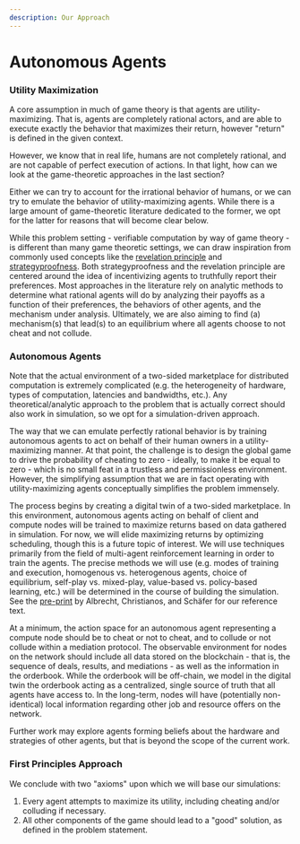 ```yaml
---
description: Our Approach
---
```


# Autonomous Agents

### Utility Maximization

A core assumption in much of game theory is that agents are utility-maximizing. That is, agents are completely rational actors, and are able to execute exactly the behavior that maximizes their return, however "return" is defined in the given context.

However, we know that in real life, humans are not completely rational, and are not capable of perfect execution of actions. In that light, how can we look at the game-theoretic approaches in the last section?

Either we can try to account for the irrational behavior of humans, or we can try to emulate the behavior of utility-maximizing agents. While there is a large amount of game-theoretic literature dedicated to the former, we opt for the latter for reasons that will become clear below.

While this problem setting - verifiable computation by way of game theory - is different than many game theoretic settings, we can draw inspiration from commonly used concepts like the [revelation principle](https://en.wikipedia.org/wiki/Revelation\_principle) and [strategyproofness](https://en.wikipedia.org/wiki/Strategyproofness). Both strategyproofness and the revelation principle are centered around the idea of incentivizing agents to truthfully report their preferences. Most approaches in the literature rely on analytic methods to determine what rational agents will do by analyzing their payoffs as a function of their preferences, the behaviors of other agents, and the mechanism under analysis. Ultimately, we are also aiming to find (a) mechanism(s) that lead(s) to an equilibrium where all agents choose to not cheat and not collude.

### Autonomous Agents

Note that the actual environment of a two-sided marketplace for distributed computation is extremely complicated (e.g. the heterogeneity of hardware, types of computation, latencies and bandwidths, etc.). Any theoretical/analytic approach to the problem that is actually correct should also work in simulation, so we opt for a simulation-driven approach.

The way that we can emulate perfectly rational behavior is by training autonomous agents to act on behalf of their human owners in a utility-maximizing manner. At that point, the challenge is to design the global game to drive the probability of cheating to zero - ideally, to make it be equal to zero - which is no small feat in a trustless and permissionless environment. However, the simplifying assumption that we are in fact operating with utility-maximizing agents conceptually simplifies the problem immensely.

The process begins by creating a digital twin of a two-sided marketplace. In this environment, autonomous agents acting on behalf of client and compute nodes will be trained to maximize returns based on data gathered in simulation. For now, we will elide maximizing returns by optimizing scheduling, though this is a future topic of interest. We will use techniques primarily from the field of multi-agent reinforcement learning in order to train the agents. The precise methods we will use (e.g. modes of training and execution, homogenous vs. heterogenous agents, choice of equilibrium, self-play vs. mixed-play, value-based vs. policy-based learning, etc.) will be determined in the course of building the simulation. See the [pre-print](https://www.marl-book.com/) by Albrecht, Christianos, and Schäfer for our reference text.

At a minimum, the action space for an autonomous agent representing a compute node should be to cheat or not to cheat, and to collude or not collude within a mediation protocol. The observable environment for nodes on the network should include all data stored on the blockchain - that is, the sequence of deals, results, and mediations - as well as the information in the orderbook. While the orderbook will be off-chain, we model in the digital twin the orderbook acting as a centralized, single source of truth that all agents have access to. In the long-term, nodes will have (potentially non-identical) local information regarding other job and resource offers on the network.

Further work may explore agents forming beliefs about the hardware and strategies of other agents, but that is beyond the scope of the current work.

### First Principles Approach

We conclude with two "axioms" upon which we will base our simulations:

1. Every agent attempts to maximize its utility, including cheating and/or colluding if necessary.
2. All other components of the game should lead to a "good" solution, as defined in the problem statement.
